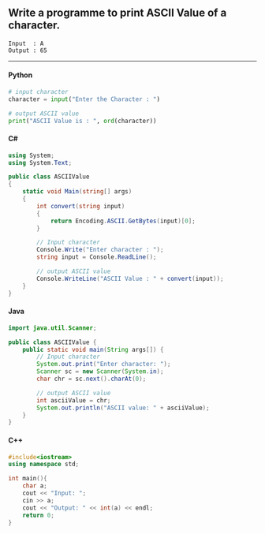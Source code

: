 ## Write a programme to print ASCII Value of a character.

```
Input  : A
Output : 65
```

---

<CodeBlock slots="heading, code" repeat="4" languages="Python, C#, Java, C++" />

#### Python

```python
# input character
character = input("Enter the Character : ")

# output ASCII value
print("ASCII Value is : ", ord(character))
```

#### C#

```cs
using System;
using System.Text;

public class ASCIIValue
{
    static void Main(string[] args)
    {
        int convert(string input)
        {
            return Encoding.ASCII.GetBytes(input)[0];
        }

        // Input character
        Console.Write("Enter character : ");
        string input = Console.ReadLine();

        // output ASCII value
        Console.WriteLine("ASCII Value : " + convert(input));
    }
}
```

#### Java

```java
import java.util.Scanner;

public class ASCIIValue {
    public static void main(String args[]) {
        // Input character
        System.out.print("Enter character: ");
        Scanner sc = new Scanner(System.in);
        char chr = sc.next().charAt(0);

        // output ASCII value
        int asciiValue = chr;
        System.out.println("ASCII value: " + asciiValue);
    }
}
```

#### C++

```cpp
#include<iostream>
using namespace std;

int main(){
    char a;
    cout << "Input: ";
    cin >> a;
    cout << "Output: " << int(a) << endl;
    return 0;
}
```